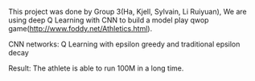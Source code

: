 This project was done by Group 3(Ha, Kjell, Sylvain, Li Ruiyuan), We are using deep Q Learning with CNN to build a model play qwop game(http://www.foddy.net/Athletics.html).

CNN networks:
Q Learning with epsilon greedy and traditional epsilon decay

Result:
The athlete is able to run 100M in a long time.

